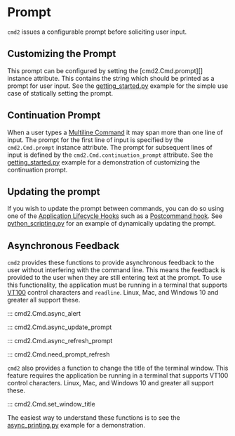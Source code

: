# Prompt

`cmd2` issues a configurable prompt before soliciting user input.

## Customizing the Prompt

This prompt can be configured by setting the [cmd2.Cmd.prompt][] instance attribute. This contains
the string which should be printed as a prompt for user input. See the
[getting_started.py](https://github.com/python-cmd2/cmd2/blob/main/examples/getting_started.py)
example for the simple use case of statically setting the prompt.

## Continuation Prompt

When a user types a [Multiline Command](./multiline_commands.md) it may span more than one line of
input. The prompt for the first line of input is specified by the `cmd2.Cmd.prompt` instance
attribute. The prompt for subsequent lines of input is defined by the `cmd2.Cmd.continuation_prompt`
attribute. See the
[getting_started.py](https://github.com/python-cmd2/cmd2/blob/main/examples/getting_started.py)
example for a demonstration of customizing the continuation prompt.

## Updating the prompt

If you wish to update the prompt between commands, you can do so using one of the
[Application Lifecycle Hooks](./hooks.md#application-lifecycle-hooks) such as a
[Postcommand hook](./hooks.md#postcommand-hooks). See
[python_scripting.py](https://github.com/python-cmd2/cmd2/blob/main/examples/python_scripting.py)
for an example of dynamically updating the prompt.

## Asynchronous Feedback

`cmd2` provides these functions to provide asynchronous feedback to the user without interfering
with the command line. This means the feedback is provided to the user when they are still entering
text at the prompt. To use this functionality, the application must be running in a terminal that
supports [VT100](https://en.wikipedia.org/wiki/VT100) control characters and `readline`. Linux, Mac,
and Windows 10 and greater all support these.

::: cmd2.Cmd.async_alert

::: cmd2.Cmd.async_update_prompt

::: cmd2.Cmd.async_refresh_prompt

::: cmd2.Cmd.need_prompt_refresh

`cmd2` also provides a function to change the title of the terminal window. This feature requires
the application be running in a terminal that supports VT100 control characters. Linux, Mac, and
Windows 10 and greater all support these.

::: cmd2.Cmd.set_window_title

The easiest way to understand these functions is to see the
[async_printing.py](https://github.com/python-cmd2/cmd2/blob/main/examples/async_printing.py)
example for a demonstration.
